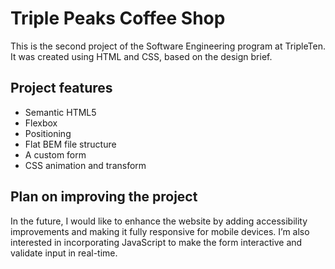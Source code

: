 # Triple Peaks Coffee Shop

This is the second project of the Software Engineering program at TripleTen. It was created using HTML and CSS, based on the design brief.

## Project features

- Semantic HTML5
- Flexbox
- Positioning
- Flat BEM file structure
- A custom form
- CSS animation and transform

## Plan on improving the project

In the future, I would like to enhance the website by adding accessibility improvements and making it fully responsive for mobile devices. I’m also interested in incorporating JavaScript to make the form interactive and validate input in real-time.

